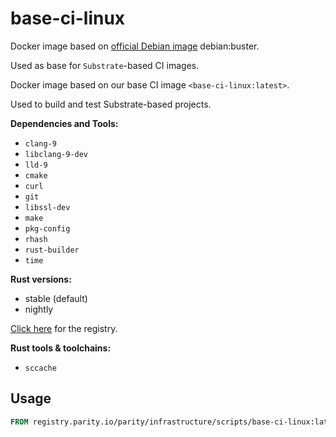 # base-ci-linux

Docker image based on [official Debian image](https://hub.docker.com/_/debian) debian:buster.

Used as base for `Substrate`-based CI images.

Docker image based on our base CI image `<base-ci-linux:latest>`.

Used to build and test Substrate-based projects.

**Dependencies and Tools:**

- `clang-9`
- `libclang-9-dev`
- `lld-9`
- `cmake`
- `curl`
- `git`
- `libssl-dev`
- `make`
- `pkg-config`
- `rhash`
- `rust-builder`
- `time`

**Rust versions:**

- stable (default)
- nightly

[Click here](https://registry.parity.io/parity/infrastructure/scripts/base-ci-linux) for the registry.

**Rust tools & toolchains:**

- `sccache`

## Usage

```Dockerfile
FROM registry.parity.io/parity/infrastructure/scripts/base-ci-linux:latest
```
